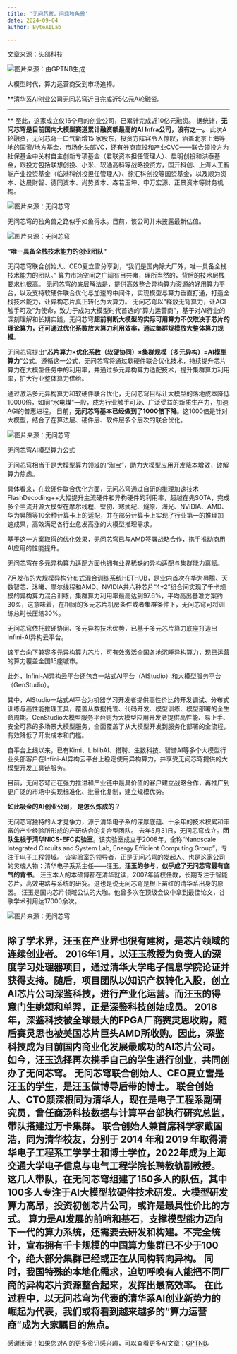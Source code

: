 ```yaml
---
title: '无问芯穹，问鼎独角兽'
date: 2024-09-04
author: ByteAILab

---
```


文章来源：头部科技

![图片来源：由GPTNB生成](http://www.jesonc.com/upload/3B33CB85B496C0CB6FBA4C2BD79320AD/1725329488808/FhLouWVD-b-Ff3bg88ykmtDus4rW.png)

大模型时代，算力运营商受到市场追捧。

**清华系AI创业公司无问芯穹近日完成近5亿元A轮融资。

---
**
至此，这家成立仅16个月的创业公司，已累计完成近10亿元融资。
据统计，**无问芯穹是目前国内大模型赛道累计融资额最高的AI Infra公司，没有之一。**
此次A 轮融资，无问芯穹一口气新增15 家股东，投资方阵容令人惊叹，涵盖北京上海等地的国资/地方基金，市场化头部VC，还有券商直投和产业CVC——联合领投方为社保基金中关村自主创新专项基金（君联资本担任管理人）、启明创投和洪泰基金，跟投方包括联想创投、小米、软通高科等战略投资方，国开科创、上海人工智能产业投资基金（临港科创投担任管理人）、徐汇科创投等国资基金，以及顺为资本、达晨财智、德同资本、尚势资本、森若玉坤、申万宏源、正景资本等财务机构。

![图片来源：无问芯穹](http://www.jesonc.com/FgUfpniyEFf686ziT_tmw7h8OOoX)

无问芯穹的独角兽之路似乎如鱼得水。目前，该公司并未披露最新估值。

![图片来源：无问芯穹](http://www.jesonc.com/Fq3KLlPIeBkMvu2SIxDmFO5Jjy7H)

**“唯一具备全栈技术能力的创业团队”**

无问芯穹联合创始人、CEO夏立雪分享到，“我们是国内除大厂外，唯一具备全栈技术能力的团队。”
算力市场空间之广阔有目共睹，理所当然的，背后的技术层栈要求也很高。
无问芯穹的底层解法是，提供高效整合异构算力资源的好用算力平台，以及支持软硬件联合优化与加速的中间件，实现模型与算力垂直打通，打造全栈技术能力，让异构芯片真正转化为大算力。
无问芯穹以“释放无穹算力，让AGI触手可及”为使命，致力于成为大模型时代首选的“算力运营商”，基于对AI行业的深刻理解和长期实践，无问芯穹**超前判断大模型的实际可用算力不仅取决于芯片的理论算力，还可通过优化系数放大算力利用效率，通过集群规模放大整体算力规模**。

无问芯穹提出“**芯片算力×优化系数（软硬协同）×集群规模（多元异构）=AI模型算力**”公式。遵循这一公式，无问芯穹将通过软硬件联合优化技术，持续提升芯片算力在大模型任务中的利用率，并通过多元异构算力适配技术，提升集群算力利用率，扩大行业整体算力供给。

通过激活多元异构算力和软硬件联合优化，无问芯穹目标让大模型的落地成本降低10000倍，如同“水电煤”一般，成为行业触手可及、广泛受益的新质生产力，加速AGI的普惠进程。
目前，**无问芯穹基本已经做到了1000倍下降**。这1000倍是针对大模型，结合了在算法层、硬件层、软件层多个层次的联合优化。

![图片来源：无问芯穹](http://www.jesonc.com/Fur4sGOZnozDcQ-PyLTWqJXzyX1X)

无问芯穹AI模型算力公式

无问芯穹相当于是大模型算力领域的“淘宝”，助力大模型应用开发降本增效，破解算力焦虑。

具体看来，在软硬件联合优化方面，无问芯穹通过自研的推理加速技术FlashDecoding++大幅提升主流硬件和异构硬件的利用率，超越在先SOTA，完成多个主流开源大模型在摩尔线程、壁仞、寒武纪、燧原、海光、NVIDIA、AMD、华为昇腾等10余种计算卡上的适配，并在部分计算卡上实现了行业第一的推理加速成果，高效满足各行业愈发高涨的大模型推理需求。

基于这一方案取得的优化效果，无问芯穹已与AMD签署战略合作，携手推动商用AI应用的性能提升。

无问芯穹在多元异构算力适配方面也拥有业界稀缺的异构适配与集群能力禀赋。

7月发布的大规模异构分布式混合训练系统HETHUB，是业内首次在华为昇腾、天数智芯、沐曦、摩尔线程和AMD、NVIDIA共六种芯片“4+2”组合间实现了千卡规模的异构算力混合训练，集群算力利用率最高达到97.6%，平均高出基准方案约30%，这意味着，在相同的多元芯片机房条件或者集群条件下，无问芯穹可将训练总时长压缩30%。

无问芯穹依托软硬协同、多元异构技术优势，已基于多元芯片算力底座打造出Infini-AI异构云平台。

该平台向下兼容多元异构算力芯片，可有效激活全国各地沉睡异构算力，现已运营的算力覆盖全国15座城市。

此外，Infini-AI异构云平台还包含一站式AI平台（AIStudio）和大模型服务平台（GenStudio）。

其中，AIStudio一站式AI平台为机器学习开发者提供高性价比的开发调试、分布式训练与高性能推理工具，覆盖从数据托管、代码开发、模型训练、模型部署的全生命周期。GenStudio大模型服务平台则为大模型应用开发者提供高性能、易上手、安全可靠的多场景大模型服务，全面覆盖了从大模型开发到服务化部署的全流程，有效降低了开发成本和门槛。

自平台上线以来，已有Kimi、LiblibAI、猎聘、生数科技、智谱AI等多个大模型行业头部客户在Infini-AI异构云平台上稳定使用异构算力，并享受无问芯穹提供的大模型开发工具链服务。

目前，无问芯穹正在强力推进和产业链中最具价值的客户建立战略合作，再推广到更广泛的市场中实现标准化、批量化复制，建立规模优势。

**如此吸金的AI创业公司，**
**是怎么炼成的？**

无问芯穹独特的人才竞争力，源于清华电子系的深厚底蕴、十余年的技术积累和丰富的产业经验所形成的产研结合的复合型团队。
去年5月31日，无问芯穹成立。**团队生根于清华NICS-EFC实验室**。该实验室成立于2008年，全称“Nanoscale Integrated Circuits and System Lab, Energy Efficient Computing Group”，专注于电子工程领域。
该实验室的领导者，正是无问芯穹的发起人、也是这家公司的灵魂人物：清华电子系系主任——汪玉。**汪玉的参与，似乎成了无问芯穹最有底气的背书**。
汪玉本人的本硕博都在清华就读，2007年留校任教，长期专注于智能芯片，高效电路与系统的研究。这也是说无问芯穹是根正苗红的清华系出身的原因。
汪玉是国内芯片领域公认的大咖。他曾多次在顶级会议中拿到最佳论文，谷歌学术引用达17000余次。

![图片来源：无问芯穹](http://www.jesonc.com/Fl7nhhVoGpexWpdbaoY9LdD9GBgp)

除了学术界，汪玉在产业界也很有建树，是芯片领域的连续创业者。
2016年1月，以汪玉教授为负责人的深度学习处理器项目，通过清华大学电子信息学院论证并获得支持。随后，项目团队以知识产权转化入股，创立AI芯片公司深鉴科技，进行产业化运营。而汪玉的得意门生姚颂和单羿，正是深鉴科技创始成员。
2018年，深鉴科技被全球最大的FPGA厂商赛灵思收购，随后赛灵思也被美国芯片巨头AMD所收购。因此，深鉴科技成为目前国内商业化发展最成功的AI芯片公司。
如今，汪玉选择再次携手自己的学生进行创业，共同创办了无问芯穹。
无问芯穹联合创始人、CEO夏立雪是汪玉的学生，是汪玉做博导后带的博士。
联合创始人、CTO颜深根同为清华人，现在是电子工程系副研究员，曾任商汤科技数据与计算平台部执行研究总监，带队搭建过万卡集群。
联合创始人兼首席科学家戴国浩，同为清华校友，分别于 2014 年和 2019 年取得清华电子工程系工学学士和博士学位，2022年成为上海交通大学电子信息与电气工程学院长聘教轨副教授。
这几人带队，在无问芯穹组建了150多人的队伍，其中100多人专注于AI大模型软硬件技术研发。大模型研发算力高昂，投资初创芯片公司，或许是最具性价比的方式。
算力是AI发展的前哨和基石，支撑模型能力迈向下一代的算力系统，还需要去研发和构建。不完全统计，宣布拥有千卡规模的中国算力集群已不少于100个，绝大部分集群已经或正在从同构转向异构。
同时，我国特殊的本地化需求，迫切呼唤有人能把不同厂商的异构芯片资源整合起来，发挥出最高效率。
在此过程中，以无问芯穹为代表的清华系AI创业新势力的崛起为代表，我们或将看到越来越多的“算力运营商”成为大家瞩目的焦点。
---
感谢阅读！如果您对AI的更多资讯感兴趣，可以查看更多AI文章：[GPTNB](https://gptnb.com)。
